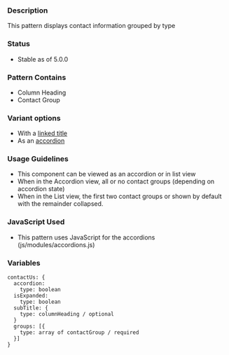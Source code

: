 ### Description
This pattern displays contact information grouped by type

### Status
* Stable as of 5.0.0

### Pattern Contains
* Column Heading
* Contact Group

### Variant options
* With a [linked title](./?p=molecules-contact-us-with-linked-title)
* As an [accordion](./?p=molecules-contact-us-as-accordion)


### Usage Guidelines
* This component can be viewed as an accordion or in list view
* When in the Accordion view, all or no contact groups (depending on accordion state)
* When in the List view, the first two contact groups or shown by default with the remainder collapsed.

### JavaScript Used
* This pattern uses JavaScript for the accordions (js/modules/accordions.js)

### Variables
~~~
contactUs: {
  accordion: 
    type: boolean
  isExpanded:
    type: boolean
  subTitle: {
    type: columnHeading / optional
  }
  groups: [{
    type: array of contactGroup / required
  }]
}
~~~
